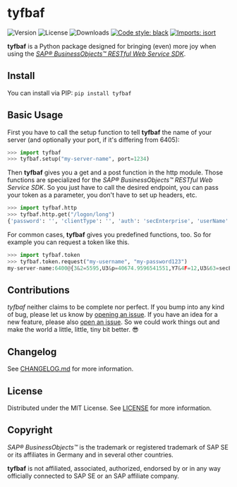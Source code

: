 # tyfbaf

![Version](https://img.shields.io/pypi/v/tyfbaf)
![License](https://img.shields.io/pypi/l/tyfbaf)
![Downloads](https://img.shields.io/pypi/dd/tyfbaf)
[![Code style: black](https://img.shields.io/badge/code%20style-black-000000.svg)](https://github.com/psf/black)
[![Imports: isort](https://img.shields.io/badge/%20imports-isort-%231674b1?style=flat&labelColor=ef8336)](https://pycqa.github.io/isort/)

**tyfbaf** is a Python package designed for bringing (even) more joy when using the _[SAP® BusinessObjects™ RESTful Web Service SDK](https://help.sap.com/viewer/58f583a7643e48cf944cf554eb961f5b/4.2/en-US)_.

## Install

You can install via PIP: `pip install tyfbaf`

## Basic Usage

First you have to call the setup function to tell **tyfbaf** the name of your server (and optionally your port, if it's differing from 6405):

```python
>>> import tyfbaf
>>> tyfbaf.setup("my-server-name", port=1234)
```

Then **tyfbaf** gives you a get and a post function in the http module. Those functions are specialized for the _SAP® BusinessObjects™ RESTful Web Service SDK_. So you just have to call the desired endpoint, you can pass your token as a parameter, you don't have to set up headers, etc.

```python
>>> import tyfbaf.http
>>> tyfbaf.http.get("/logon/long")
{'password': '', 'clientType': '', 'auth': 'secEnterprise', 'userName': ''}
```

For common cases, **tyfbaf** gives you predefined functions, too. So for example you can request a token like this.

```python
>>> import tyfbaf.token
>>> tyfbaf.token.request("my-username", "my-password123")
my-server-name:6400@{3&2=5595,U3&p=40674.9596541551,Y7&4F=12,U3&63=secEnterprise,0P&66=60,03&68=secEnterprise:my-username,0P&qe=100,U3&vz=SFY6agrLPxpfQBK1ZKYCahEZKCbfsQm7VgWZFiH.RhM,UP
```

## Contributions

_tyfbaf_ neither claims to be complete nor perfect. If you bump into any kind of bug, please let us know by [opening an issue](https://github.com/yveso/tyfbaf/issues/new). If you have an idea for a new feature, please also [open an issue](https://github.com/yveso/tyfbaf/issues/new). So we could work things out and make the world a little, little, tiny bit better. 😎

## Changelog

See [CHANGELOG.md](https://github.com/yveso/tyfbaf/blob/main/CHANGELOG.md) for more information.

## License

Distributed under the MIT License. See [LICENSE](https://github.com/yveso/tyfbaf/blob/main/LICENSE) for more information.

## Copyright

_SAP® BusinessObjects™_ is the trademark or registered trademark of SAP SE or its affiliates in Germany and in several other countries.

**tyfbaf** is not affiliated, associated, authorized, endorsed by or in any way officially connected to SAP SE or an SAP affiliate company.
